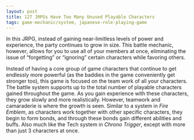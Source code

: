 ```yaml
---
layout: post
title: 127 JRPGs Have Too Many Unused Playable Characters
tags: game-mechanic/system, japanese-role-playing-game
---
```

In this JRPG, instead of gaining near-limitless levels of power and experience, the party continues to grow in size.  This battle mechanic, however, allows for you to use all of your members at once, eliminating the issue of “forgetting” or “ignoring” certain characters while favoring others.

Instead of having a core group of game characters that continue to get endlessly more powerful (as the baddies in the game conveniently get stronger too), this game is focused on the team work of all your characters.  The battle system supports up to the total number of playable characters gained throughout the game.  As you gain experience with these characters, they grow slowly and more realistically.  However, teamwork and camaraderie is where the growth is seen. Similar to a system in *Fire Emblem*, as characters work together with other specific characters, they begin to form bonds, and through these bonds gain different abilities and buffs.  Also much like the Tech system in *Chrono Trigger*, except with more than just 3 characters at once.